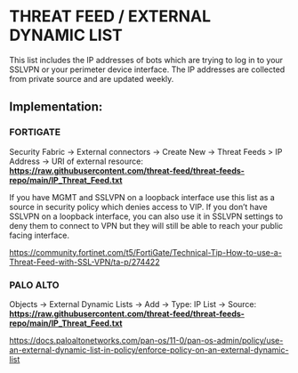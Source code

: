 # **THREAT FEED / EXTERNAL DYNAMIC LIST**

This list includes the IP addresses of bots which are trying to log in to your SSLVPN or your perimeter device interface. The IP addresses are collected from private source and are updated weekly.

## **Implementation:**

### FORTIGATE
Security Fabric -> External connectors -> Create New -> Threat Feeds > IP Address -> URI of external resource: **https://raw.githubusercontent.com/threat-feed/threat-feeds-repo/main/IP_Threat_Feed.txt**

If you have MGMT and SSLVPN on a loopback interface use this list as a source in security policy which denies access to VIP.
If you don’t have SSLVPN on a loopback interface, you can also use it in SSLVPN settings to deny them to connect to VPN but they will still be able to reach your public facing interface.

https://community.fortinet.com/t5/FortiGate/Technical-Tip-How-to-use-a-Threat-Feed-with-SSL-VPN/ta-p/274422

### PALO ALTO
Objects -> External Dynamic Lists -> Add -> Type: IP List -> Source: **https://raw.githubusercontent.com/threat-feed/threat-feeds-repo/main/IP_Threat_Feed.txt**

https://docs.paloaltonetworks.com/pan-os/11-0/pan-os-admin/policy/use-an-external-dynamic-list-in-policy/enforce-policy-on-an-external-dynamic-list
